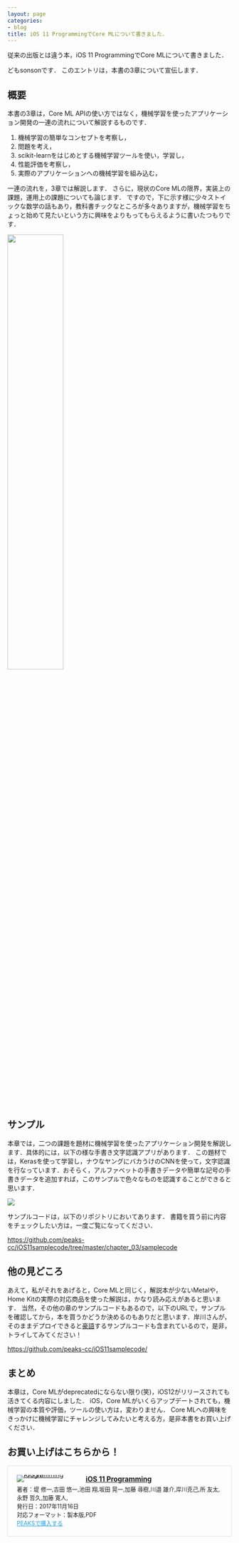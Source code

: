 ```yaml
---
layout: page
categories:
- blog
title: iOS 11 ProgrammingでCore MLについて書きました．
---
```

従来の出版とは違う本，iOS 11 ProgrammingでCore MLについて書きました．

どもsonsonです．
このエントリは，本書の3章について宣伝します．

## 概要

本書の3章は，Core ML APIの使い方ではなく，機械学習を使ったアプリケーション開発の一連の流れについて解説するものです．

1. 機械学習の簡単なコンセプトを考察し，
2. 問題を考え，
3. scikit-learnをはじめとする機械学習ツールを使い，学習し，
4. 性能評価を考察し，
5. 実際のアプリケーションへの機械学習を組み込む，

一連の流れを，3章では解説します．
さらに，現状のCore MLの限界，実装上の課題，運用上の課題についても論じます．
ですので，下に示す様に少々ストイックな数学の話もあり，教科書チックなところが多々ありますが，機械学習をちょっと始めて見たいという方に興味をよりもってもらえるように書いたつもりです．

<img src="{{ site.baseurl }}/assets/coremlsample.jpg" width="50%"/>

## サンプル

本章では，二つの課題を題材に機械学習を使ったアプリケーション開発を解説します．具体的には，以下の様な手書き文字認識アプリがあります．
この題材では，Kerasを使って学習し，ナウなヤングにバカうけのCNNを使って，文字認識を行なっています．おそらく，アルファベットの手書きデータや簡単な記号の手書きデータを追加すれば，このサンプルで色々なものを認識することができると思います．

<img src="{{ site.baseurl }}/assets/RecChar.gif"/>

サンプルコードは，以下のリポジトリにおいてあります．
書籍を買う前に内容をチェックしたい方は，一度ご覧になってください．

<https://github.com/peaks-cc/iOS11samplecode/tree/master/chapter_03/samplecode>

## 他の見どころ
あえて，私がそれをあげると，Core MLと同じく，解説本が少ないMetalや，Home Kitの実際の対応商品を使った解説は，かなり読み応えがあると思います．
当然，その他の章のサンプルコードもあるので，以下のURLで，サンプルを確認してから，本を買うかどうか決めるのもありだと思います．岸川さんが，そのままデプロイできると[豪語](https://www.youtube.com/watch?v=x7uIGnuFUvg)するサンプルコードも含まれているので，是非，トライしてみてください！

<https://github.com/peaks-cc/iOS11samplecode/>

## まとめ
本章は，Core MLがdeprecatedにならない限り(笑)，iOS12がリリースされても活きてくる内容にしました．
iOS，Core MLがいくらアップデートされても，機械学習の本質や評価，ツールの使い方は，変わりません．
Core MLへの興味をきっかけに機械学習にチャレンジしてみたいと考える方，是非本書をお買い上げください．

## お買い上げはこちらから！

<div class="peaks_widget" style="overflow:hidden; padding:20px; border:1px solid #dedede;"><div class="peaks_widget__image" style="float:left; margin-right:15px; line-height:0;"><a target="_blank" id="purchase" href="https://peaks.cc/sonson_twit/iOS11"><img alt="iOS 11 Programming" style="border:none; max-width:140px;" src="https://s3-ap-northeast-1.amazonaws.com/peaks-images/project002_cover.jpg"></a></div><div class="peaks_widget__info"><p style="margin:0 0 3px 0; font-size:110%; font-weight:bold;"><a target="_blank" id="purchase" href="http://peaks.cc/sonson_twit/iOS11">iOS 11 Programming</a></p><ul style="margin:0; padding:0;"><li style="font-size:90%; list-style:none;"><span>著者：</span><span>堤 修一,</span><span>吉田 悠一,</span><span>池田 翔,</span><span>坂田 晃一,</span><span>加藤 尋樹,</span><span>川邉 雄介,</span><span>岸川克己,</span><span>所 友太,</span><span>永野 哲久,</span><span>加藤 寛人,</span></li><li style="font-size:90%; list-style:none;">発行日：2017年11月16日</li><li style="font-size:90%; list-style:none;">対応フォーマット：製本版,PDF</li><li style="font-size:90%; list-style:none;"><a target="_blank" id="purchase" style="text-decoration:underline; color:#1DA1F2;" href="http://peaks.cc/sonson_twit/iOS11">PEAKSで購入する</a></li></ul></div></div>

